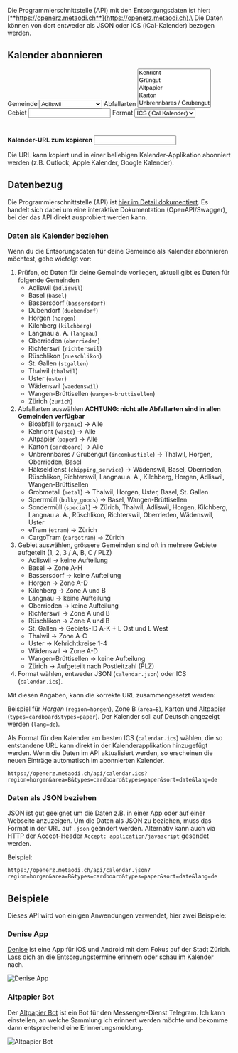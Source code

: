 Die Programmierschnittstelle (API) mit den Entsorgungsdaten ist hier: [**https://openerz.metaodi.ch**](https://openerz.metaodi.ch).\
Die Daten können von dort entweder als JSON oder ICS (iCal-Kalender) bezogen werden.

## Kalender abonnieren

<form id="url-form">
  <lable for="gemeinde">Gemeinde</lable>
  <select name="gemeinde">
     <option value="" disabled="disabled">--- Bitte wählen ---</option>
     <option value="adliswil">Adliswil</option>
     <option value="basel">Basel</option>
     <option value="bassersdorf">Bassersdorf</option>
     <option value="duebendorf">Dübendorf</option>
     <option value="horgen">Horgen</option>
     <option value="kilchberg">Kilchberg</option>
     <option value="langnau">Langnau a. A.</option>
     <option value="oberrieden">Oberrieden</option>
     <option value="richterswil">Richterswil</option>
     <option value="rueschlikon">Rüschlikon</option>
     <option value="stgallen">St. Gallen</option>
     <option value="thalwil">Thalwil</option>
     <option value="uster">Uster</option>
     <option value="waedenswil">Wädenswil</option>
     <option value="wangen-bruttisellen">Wangen-Brüttisellen</option>
     <option value="zurich">Zürich</option>
  </select>
  <lable for="art">Abfallarten</lable>
  <select name="art" multiple size="5">
     <option value="waste">Kehricht</option>
     <option value="organic">Grüngut</option>
     <option value="paper">Altpapier</option>
     <option value="cardboard">Karton</option>
     <option value="incombustible">Unbrennbares / Grubengut</option>
     <option value="chipping_service">Häkseldienst</option>
     <option value="metal">Grobmetall</option>
     <option value="bulky_goods">Sperrmüll</option>
     <option value="special">Sondermüll</option>
     <option value="etram">eTram</option>
     <option value="cargotram">CargoTram</option>
  </select>
  <lable for="area">Gebiet</lable>
  <input name="area" type="text" />
  <lable for="format">Format</lable>
  <select name="format">
     <option value="ics">ICS (iCal Kalender)</option>
     <option value="json">JSON</option>
  </select>
  <div style="margin-top:40px;">
  <lable for="url"><strong>Kalender-URL zum kopieren</strong></lable>
  <input id="result" name="url" type="text" />
  </div>
</form>


Die URL kann kopiert und in einer beliebigen Kalender-Applikation abonniert werden (z.B. Outlook, Apple Kalender, Google Kalender).

## Datenbezug

Die Programmierschnittstelle (API) ist [hier im Detail dokumentiert](https://openerz.metaodi.ch).
Es handelt sich dabei um eine interaktive Dokumentation (OpenAPI/Swagger), bei der das API direkt ausprobiert werden kann.

### Daten als Kalender beziehen

Wenn du die Entsorungsdaten für deine Gemeinde als Kalender abonnieren möchtest, gehe wiefolgt vor:

1. Prüfen, ob Daten für deine Gemeinde vorliegen, aktuell gibt es Daten für folgende Gemeinden
    * Adliswil (`adliswil`)
    * Basel (`basel`)
    * Bassersdorf (`bassersdorf`)
    * Dübendorf (`duebendorf`)
    * Horgen (`horgen`)
    * Kilchberg (`kilchberg`)
    * Langnau a. A. (`langnau`)
    * Oberrieden (`oberrieden`)
    * Richterswil (`richterswil`)
    * Rüschlikon (`rueschlikon`)
    * St. Gallen (`stgallen`)
    * Thalwil (`thalwil`)
    * Uster (`uster`)
    * Wädenswil (`waedenswil`)
    * Wangen-Brüttisellen (`wangen-bruttisellen`)
    * Zürich (`zurich`)
1. Abfallarten auswählen **ACHTUNG: nicht alle Abfallarten sind in allen Gemeinden verfügbar**
    * Bioabfall (`organic`) -> Alle
    * Kehricht (`waste`) -> Alle
    * Altpapier (`paper`) -> Alle
    * Karton (`cardboard`) -> Alle
    * Unbrennbares / Grubengut (`incombustible`) -> Thalwil, Horgen, Oberrieden, Basel
    * Häkseldienst (`chipping_service`) -> Wädenswil, Basel, Oberrieden, Rüschlikon, Richterswil, Langnau a. A., Kilchberg, Horgen, Adliswil, Wangen-Brüttisellen
    * Grobmetall (`metal`) -> Thalwil, Horgen, Uster, Basel, St. Gallen
    * Sperrmüll (`bulky_goods`) -> Basel, Wangen-Brüttisellen
    * Sondermüll (`special`) -> Zürich, Thalwil, Adliswil, Horgen, Kilchberg, Langnau a. A., Rüschlikon, Richterswil, Oberrieden, Wädenswil, Uster
    * eTram (`etram`) -> Zürich
    * CargoTram (`cargotram`) -> Zürich
1. Gebiet auswählen, grössere Gemeinden sind oft in mehrere Gebiete aufgeteilt (1, 2, 3 / A, B, C / PLZ)
    * Adliswil -> keine Aufteilung
    * Basel -> Zone A-H
    * Bassersdorf -> keine Aufteilung
    * Horgen -> Zone A-D
    * Kilchberg -> Zone A und B
    * Langnau -> keine Aufteilung
    * Oberrieden -> keine Aufteilung
    * Richterswil -> Zone A und B
    * Rüschlikon -> Zone A und B
    * St. Gallen -> Gebiets-ID A-K + L Ost und L West
    * Thalwil -> Zone A-C
    * Uster -> Kehrichtkreise 1-4
    * Wädenswil -> Zone A-D
    * Wangen-Brüttisellen -> keine Aufteilung
    * Zürich -> Aufgeteilt nach Postleitzahl (PLZ)
1. Format wählen, entweder JSON (`calendar.json`) oder ICS (`calendar.ics`). 
    
Mit diesen Angaben, kann die korrekte URL zusammengesetzt werden:
 
Beispiel für *Horgen* (`region=horgen`), Zone B (`area=B`), Karton und Altpapier (`types=cardboard&types=paper`).
Der Kalender soll auf Deutsch angezeigt werden (`lang=de`).
 
Als Format für den Kalender am besten ICS (`calendar.ics`) wählen, die so entstandene URL kann direkt in der Kalenderapplikation hinzugefügt werden. Wenn die Daten im API aktualisiert werden, so erscheinen die neuen Einträge automatisch im abonnierten Kalender.
 
```
https://openerz.metaodi.ch/api/calendar.ics?region=horgen&area=B&types=cardboard&types=paper&sort=date&lang=de
```

### Daten als JSON beziehen

JSON ist gut geeignet um die Daten z.B. in einer App oder auf einer Webseite anzuzeigen.
Um die Daten als JSON zu beziehen, muss das Format in der URL auf `.json` geändert werden.
Alternativ kann auch via HTTP der Accept-Header `Accept: application/javascript` gesendet werden.

Beispiel:

```
https://openerz.metaodi.ch/api/calendar.json?region=horgen&area=B&types=cardboard&types=paper&sort=date&lang=de
```
 
## Beispiele
 
Dieses API wird von einigen Anwendungen verwendet, hier zwei Beispiele:
 
### Denise App
 
[Denise](https://www.stadt-zuerich.ch/portal/de/index/ogd/anwendungen/2022/deniseapp.html) ist eine App für iOS und Android mit dem Fokus auf der Stadt Zürich. Lass dich an die Entsorgungstermine erinnern oder schau im Kalender nach.

![Denise App](https://www.stadt-zuerich.ch/content/portal/de/index/ogd/anwendungen/2022/deniseapp/_jcr_content/mainparsys/graphic/image.1752.png/1641206645649.png)
    
### Altpapier Bot

Der [Altpapier Bot](https://www.stadt-zuerich.ch/portal/de/index/ogd/anwendungen/2020/altbapier_bot.html) ist ein Bot für den Messenger-Dienst Telegram. Ich kann einstellen, an welche Sammlung ich erinnert werden möchte und bekomme dann entsprechend eine Erinnerungsmeldung.

![Altpapier Bot](https://www.stadt-zuerich.ch/content/portal/de/index/ogd/anwendungen/2020/altbapier_bot/_jcr_content/mainparsys/graphic_394334147/image.1752.png/1600523018815.png)
